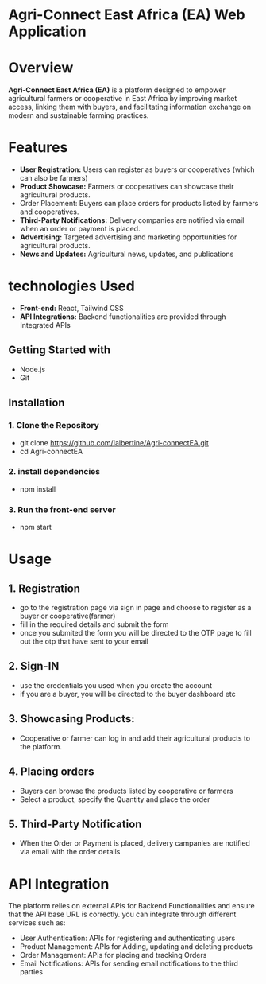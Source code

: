 # Agri-Connect East Africa (EA) Web Application

# Overview

**Agri-Connect East Africa (EA)** is a platform designed to empower agricultural farmers or cooperative 
in East Africa by improving market access, linking them with buyers, and 
facilitating information exchange on modern and sustainable farming practices.

# Features
 - **User Registration:** Users can register as buyers or cooperatives (which can also be farmers)
 - **Product Showcase:** Farmers or cooperatives can showcase their agricultural products.
 - Order Placement: Buyers can place orders for products listed by farmers and cooperatives.
 - **Third-Party Notifications:** Delivery companies are notified via email when an order or payment is placed.
 - **Advertising:** Targeted advertising and marketing opportunities for agricultural products.
 - **News and Updates:** Agricultural news, updates, and publications

# technologies Used

- **Front-end:** React, Tailwind CSS
- **API Integrations:** Backend functionalities are provided through Integrated APIs

## Getting Started with

- Node.js
- Git

## Installation
 ### 1. Clone the Repository
  - git clone https://github.com/Ialbertine/Agri-connectEA.git
  - cd Agri-connectEA
  ### 2. install dependencies
  - npm install
  ### 3. Run the front-end server
  - npm start

# Usage

 ## 1. Registration
  - go to the registration page via sign in page and choose to register as a buyer or cooperative(farmer)
  - fill in the required details and submit the form 
  - once you submited the form you will be directed to the OTP page to fill out the otp that have sent to your email

## 2. Sign-IN
  - use the credentials you used when you create the account
  - if you are a buyer, you will be directed to the buyer dashboard etc

## 3. Showcasing Products:
  - Cooperative or farmer can log in and add their agricultural products to the platform.

## 4. Placing orders
  - Buyers can browse the products listed by cooperative or farmers
  - Select a product, specify the Quantity and place the order

## 5. Third-Party Notification
  - When the Order or Payment is placed, delivery campanies are notified via email with the order details

# API Integration

The platform relies on external APIs for Backend Functionalities and ensure that the API base URL is correctly. you can integrate through different services such as:
  
  - User Authentication: APIs for registering and authenticating users
  - Product Management: APIs for Adding, updating and deleting products
  - Order Management: APIs for placing and tracking Orders
  - Email Notifications: APIs for sending email notifications to the third parties
